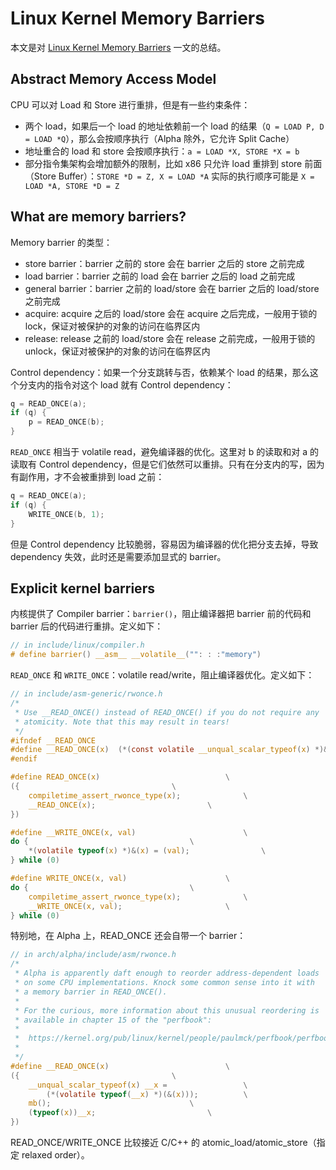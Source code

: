 # Linux Kernel Memory Barriers

本文是对 [Linux Kernel Memory Barriers](https://www.kernel.org/doc/Documentation/memory-barriers.txt) 一文的总结。

## Abstract Memory Access Model

CPU 可以对 Load 和 Store 进行重排，但是有一些约束条件：

- 两个 load，如果后一个 load 的地址依赖前一个 load 的结果（`Q = LOAD P, D = LOAD *Q`），那么会按顺序执行（Alpha 除外，它允许 Split Cache）
- 地址重合的 load 和 store 会按顺序执行：`a = LOAD *X, STORE *X = b`
- 部分指令集架构会增加额外的限制，比如 x86 只允许 load 重排到 store 前面（Store Buffer）：`STORE *D = Z, X = LOAD *A` 实际的执行顺序可能是 `X = LOAD *A, STORE *D = Z`

## What are memory barriers?

Memory barrier 的类型：

- store barrier：barrier 之前的 store 会在 barrier 之后的 store 之前完成
- load barrier：barrier 之前的 load 会在 barrier 之后的 load 之前完成
- general barrier：barrier 之前的 load/store 会在 barrier 之后的 load/store 之前完成
- acquire: acquire 之后的 load/store 会在 acquire 之后完成，一般用于锁的 lock，保证对被保护的对象的访问在临界区内
- release: release 之前的 load/store 会在 release 之前完成，一般用于锁的 unlock，保证对被保护的对象的访问在临界区内

Control dependency：如果一个分支跳转与否，依赖某个 load 的结果，那么这个分支内的指令对这个 load 就有 Control dependency：

```cpp
q = READ_ONCE(a);
if (q) {
    p = READ_ONCE(b);
}
```

`READ_ONCE` 相当于 volatile read，避免编译器的优化。这里对 b 的读取和对 a 的读取有 Control dependency，但是它们依然可以重排。只有在分支内的写，因为有副作用，才不会被重排到 load 之前：

```cpp
q = READ_ONCE(a);
if (q) {
    WRITE_ONCE(b, 1);
}
```

但是 Control dependency 比较脆弱，容易因为编译器的优化把分支去掉，导致 dependency 失效，此时还是需要添加显式的 barrier。

## Explicit kernel barriers

内核提供了 Compiler barrier：`barrier()`，阻止编译器把 barrier 前的代码和 barrier 后的代码进行重排。定义如下：

```c
// in include/linux/compiler.h
# define barrier() __asm__ __volatile__("": : :"memory")
```

`READ_ONCE` 和 `WRITE_ONCE`：volatile read/write，阻止编译器优化。定义如下：

```c
// in include/asm-generic/rwonce.h
/*
 * Use __READ_ONCE() instead of READ_ONCE() if you do not require any
 * atomicity. Note that this may result in tears!
 */
#ifndef __READ_ONCE
#define __READ_ONCE(x)	(*(const volatile __unqual_scalar_typeof(x) *)&(x))
#endif

#define READ_ONCE(x)							\
({									\
	compiletime_assert_rwonce_type(x);				\
	__READ_ONCE(x);							\
})

#define __WRITE_ONCE(x, val)						\
do {									\
	*(volatile typeof(x) *)&(x) = (val);				\
} while (0)

#define WRITE_ONCE(x, val)						\
do {									\
	compiletime_assert_rwonce_type(x);				\
	__WRITE_ONCE(x, val);						\
} while (0)
```

特别地，在 Alpha 上，READ_ONCE 还会自带一个 barrier：

```c
// in arch/alpha/include/asm/rwonce.h
/*
 * Alpha is apparently daft enough to reorder address-dependent loads
 * on some CPU implementations. Knock some common sense into it with
 * a memory barrier in READ_ONCE().
 *
 * For the curious, more information about this unusual reordering is
 * available in chapter 15 of the "perfbook":
 *
 *  https://kernel.org/pub/linux/kernel/people/paulmck/perfbook/perfbook.html
 *
 */
#define __READ_ONCE(x)							\
({									\
	__unqual_scalar_typeof(x) __x =					\
		(*(volatile typeof(__x) *)(&(x)));			\
	mb();								\
	(typeof(x))__x;							\
})
```

READ_ONCE/WRITE_ONCE 比较接近 C/C++ 的 atomic_load/atomic_store（指定 relaxed order）。

